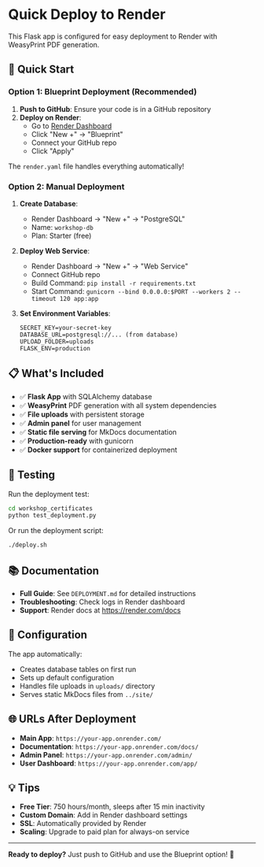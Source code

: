 # Quick Deploy to Render

This Flask app is configured for easy deployment to Render with WeasyPrint PDF generation.

## 🚀 Quick Start

### Option 1: Blueprint Deployment (Recommended)

1. **Push to GitHub**: Ensure your code is in a GitHub repository
2. **Deploy on Render**: 
   - Go to [Render Dashboard](https://dashboard.render.com/)
   - Click "New +" → "Blueprint"
   - Connect your GitHub repo
   - Click "Apply"

The `render.yaml` file handles everything automatically!

### Option 2: Manual Deployment

1. **Create Database**:
   - Render Dashboard → "New +" → "PostgreSQL"
   - Name: `workshop-db`
   - Plan: Starter (free)

2. **Deploy Web Service**:
   - Render Dashboard → "New +" → "Web Service"
   - Connect GitHub repo
   - Build Command: `pip install -r requirements.txt`
   - Start Command: `gunicorn --bind 0.0.0.0:$PORT --workers 2 --timeout 120 app:app`

3. **Set Environment Variables**:
   ```
   SECRET_KEY=your-secret-key
   DATABASE_URL=postgresql://... (from database)
   UPLOAD_FOLDER=uploads
   FLASK_ENV=production
   ```

## 📋 What's Included

- ✅ **Flask App** with SQLAlchemy database
- ✅ **WeasyPrint** PDF generation with all system dependencies
- ✅ **File uploads** with persistent storage
- ✅ **Admin panel** for user management
- ✅ **Static file serving** for MkDocs documentation
- ✅ **Production-ready** with gunicorn
- ✅ **Docker support** for containerized deployment

## 🧪 Testing

Run the deployment test:
```bash
cd workshop_certificates
python test_deployment.py
```

Or run the deployment script:
```bash
./deploy.sh
```

## 📚 Documentation

- **Full Guide**: See `DEPLOYMENT.md` for detailed instructions
- **Troubleshooting**: Check logs in Render dashboard
- **Support**: Render docs at https://render.com/docs

## 🔧 Configuration

The app automatically:
- Creates database tables on first run
- Sets up default configuration
- Handles file uploads in `uploads/` directory
- Serves static MkDocs files from `../site/`

## 🌐 URLs After Deployment

- **Main App**: `https://your-app.onrender.com/`
- **Documentation**: `https://your-app.onrender.com/docs/`
- **Admin Panel**: `https://your-app.onrender.com/admin/`
- **User Dashboard**: `https://your-app.onrender.com/app/`

## 💡 Tips

- **Free Tier**: 750 hours/month, sleeps after 15 min inactivity
- **Custom Domain**: Add in Render dashboard settings
- **SSL**: Automatically provided by Render
- **Scaling**: Upgrade to paid plan for always-on service

---

**Ready to deploy?** Just push to GitHub and use the Blueprint option! 🎉 